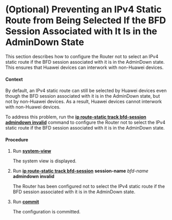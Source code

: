 (Optional) Preventing an IPv4 Static Route from Being Selected If the BFD Session Associated with It Is in the AdminDown State
==============================================================================================================================

This section describes how to configure the Router not to select an IPv4 static route if the BFD session associated with it is in the AdminDown state. This ensures that Huawei devices can interwork with non-Huawei devices.

#### Context

By default, an IPv4 static route can still be selected by Huawei devices even though the BFD session associated with it is in the AdminDown state, but not by non-Huawei devices. As a result, Huawei devices cannot interwork with non-Huawei devices.

To address this problem, run the [**ip route-static track bfd-session admindown invalid**](cmdqueryname=ip+route-static+track+bfd-session+admindown+invalid) command to configure the Router not to select the IPv4 static route if the BFD session associated with it is in the AdminDown state.


#### Procedure

1. Run [**system-view**](cmdqueryname=system-view)
   
   
   
   The system view is displayed.
2. Run [**ip route-static track bfd-session**](cmdqueryname=ip+route-static+track+bfd-session) **session-name** *bfd-name* **admindown invalid**
   
   
   
   The Router has been configured not to select the IPv4 static route if the BFD session associated with it is in the AdminDown state.
3. Run [**commit**](cmdqueryname=commit)
   
   
   
   The configuration is committed.
